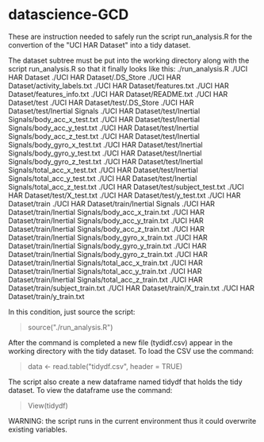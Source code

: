datascience-GCD
===============

These are instruction needed to safely run the script run_analysis.R for the convertion of the "UCI HAR Dataset" into a tidy dataset.

The dataset subtree must be put into the working directory along with the script run_analysis.R so that it finally looks like this:
./run_analysis.R
./UCI HAR Dataset
./UCI HAR Dataset/.DS_Store
./UCI HAR Dataset/activity_labels.txt
./UCI HAR Dataset/features.txt
./UCI HAR Dataset/features_info.txt
./UCI HAR Dataset/README.txt
./UCI HAR Dataset/test
./UCI HAR Dataset/test/.DS_Store
./UCI HAR Dataset/test/Inertial Signals
./UCI HAR Dataset/test/Inertial Signals/body_acc_x_test.txt
./UCI HAR Dataset/test/Inertial Signals/body_acc_y_test.txt
./UCI HAR Dataset/test/Inertial Signals/body_acc_z_test.txt
./UCI HAR Dataset/test/Inertial Signals/body_gyro_x_test.txt
./UCI HAR Dataset/test/Inertial Signals/body_gyro_y_test.txt
./UCI HAR Dataset/test/Inertial Signals/body_gyro_z_test.txt
./UCI HAR Dataset/test/Inertial Signals/total_acc_x_test.txt
./UCI HAR Dataset/test/Inertial Signals/total_acc_y_test.txt
./UCI HAR Dataset/test/Inertial Signals/total_acc_z_test.txt
./UCI HAR Dataset/test/subject_test.txt
./UCI HAR Dataset/test/X_test.txt
./UCI HAR Dataset/test/y_test.txt
./UCI HAR Dataset/train
./UCI HAR Dataset/train/Inertial Signals
./UCI HAR Dataset/train/Inertial Signals/body_acc_x_train.txt
./UCI HAR Dataset/train/Inertial Signals/body_acc_y_train.txt
./UCI HAR Dataset/train/Inertial Signals/body_acc_z_train.txt
./UCI HAR Dataset/train/Inertial Signals/body_gyro_x_train.txt
./UCI HAR Dataset/train/Inertial Signals/body_gyro_y_train.txt
./UCI HAR Dataset/train/Inertial Signals/body_gyro_z_train.txt
./UCI HAR Dataset/train/Inertial Signals/total_acc_x_train.txt
./UCI HAR Dataset/train/Inertial Signals/total_acc_y_train.txt
./UCI HAR Dataset/train/Inertial Signals/total_acc_z_train.txt
./UCI HAR Dataset/train/subject_train.txt
./UCI HAR Dataset/train/X_train.txt
./UCI HAR Dataset/train/y_train.txt

In this condition, just source the script:
> source("./run_analysis.R")

After the command is completed a new file (tydidf.csv) appear in the working directory with the tidy dataset. To load the CSV use the command:
> data <- read.table("tidydf.csv", header = TRUE)

The script also create a new dataframe named tidydf that holds the tidy dataset. To view the dataframe use the command:
> View(tidydf)

WARNING: the script runs in the current environment thus it could overwrite existing variables.
